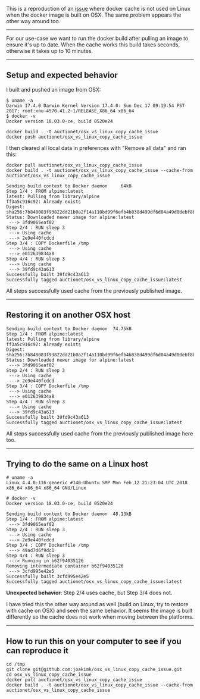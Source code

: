 This is a reproduction of an [issue](https://github.com/docker/for-mac/issues/2728) where docker cache is not used on Linux when the docker image is built on OSX. The same problem appears the other way around too.

---

For our use-case we want to run the docker build after pulling an image to ensure it's up to date. When the cache works this build takes seconds, otherwise it takes up to 10 minutes.

---

## Setup and expected behavior

I built and pushed an image from OSX:

```
$ uname -a
Darwin 17.4.0 Darwin Kernel Version 17.4.0: Sun Dec 17 09:19:54 PST 2017; root:xnu-4570.41.2~1/RELEASE_X86_64 x86_64
$ docker -v
Docker version 18.03.0-ce, build 0520e24
```

```
docker build . -t auctionet/osx_vs_linux_copy_cache_issue
docker push auctionet/osx_vs_linux_copy_cache_issue
```

I then cleared all local data in preferences with "Remove all data" and ran this:

    docker pull auctionet/osx_vs_linux_copy_cache_issue
    docker build . -t auctionet/osx_vs_linux_copy_cache_issue --cache-from auctionet/osx_vs_linux_copy_cache_issue

```
Sending build context to Docker daemon     64kB
Step 1/4 : FROM alpine:latest
latest: Pulling from library/alpine
ff3a5c916c92: Already exists
Digest: sha256:7b848083f93822dd21b0a2f14a110bd99f6efb4b838d499df6d04a49d0debf8b
Status: Downloaded newer image for alpine:latest
 ---> 3fd9065eaf02
Step 2/4 : RUN sleep 3
 ---> Using cache
 ---> 2e9e440fcdcd
Step 3/4 : COPY Dockerfile /tmp
 ---> Using cache
 ---> e012639834a8
Step 4/4 : RUN sleep 3
 ---> Using cache
 ---> 39fd9c43a613
Successfully built 39fd9c43a613
Successfully tagged auctionet/osx_vs_linux_copy_cache_issue:latest
```

All steps successfully used cache from the previously published image.

---

## Restoring it on another OSX host

```
Sending build context to Docker daemon  74.75kB
Step 1/4 : FROM alpine:latest
latest: Pulling from library/alpine
ff3a5c916c92: Already exists
Digest: sha256:7b848083f93822dd21b0a2f14a110bd99f6efb4b838d499df6d04a49d0debf8b
Status: Downloaded newer image for alpine:latest
 ---> 3fd9065eaf02
Step 2/4 : RUN sleep 3
 ---> Using cache
 ---> 2e9e440fcdcd
Step 3/4 : COPY Dockerfile /tmp
 ---> Using cache
 ---> e012639834a8
Step 4/4 : RUN sleep 3
 ---> Using cache
 ---> 39fd9c43a613
Successfully built 39fd9c43a613
Successfully tagged auctionet/osx_vs_linux_copy_cache_issue:latest
```

All steps successfully used cache from the previously published image here too.

---

## Trying to do the same on a Linux host

```
# uname -a
Linux 4.4.0-116-generic #140-Ubuntu SMP Mon Feb 12 21:23:04 UTC 2018 x86_64 x86_64 x86_64 GNU/Linux

# docker -v
Docker version 18.03.0-ce, build 0520e24

Sending build context to Docker daemon  48.13kB
Step 1/4 : FROM alpine:latest
 ---> 3fd9065eaf02
Step 2/4 : RUN sleep 3
 ---> Using cache
 ---> 2e9e440fcdcd
Step 3/4 : COPY Dockerfile /tmp
 ---> 49ad7d6f9dc1
Step 4/4 : RUN sleep 3
 ---> Running in b62f94035126
Removing intermediate container b62f94035126
 ---> 3cfd995e42e5
Successfully built 3cfd995e42e5
Successfully tagged auctionet/osx_vs_linux_copy_cache_issue:latest
```

**Unexpected behavior**: Step 2/4 uses cache, but Step 3/4 does not.

I have tried this the other way around as well (build on Linux, try to restore with cache on OSX) and seen the same behavior. It seems the image is built differently so the cache does not work when moving between the platforms.

---

## How to run this on your computer to see if you can reproduce it

```
cd /tmp
git clone git@github.com:joakimk/osx_vs_linux_copy_cache_issue.git
cd osx_vs_linux_copy_cache_issue
docker pull auctionet/osx_vs_linux_copy_cache_issue
docker build . -t auctionet/osx_vs_linux_copy_cache_issue --cache-from auctionet/osx_vs_linux_copy_cache_issue
```
